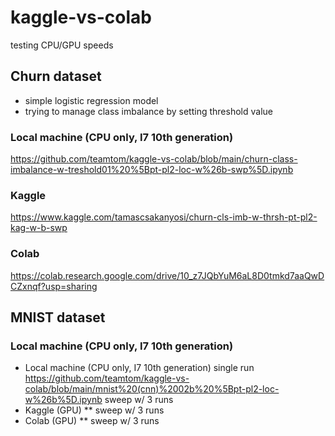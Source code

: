 # kaggle-vs-colab
testing CPU/GPU speeds

## Churn dataset

* simple logistic regression model 
* trying to manage class imbalance by setting threshold value

### Local machine (CPU only, I7 10th generation)
https://github.com/teamtom/kaggle-vs-colab/blob/main/churn-class-imbalance-w-treshold01%20%5Bpt-pl2-loc-w%26b-swp%5D.ipynb

### Kaggle
https://www.kaggle.com/tamascsakanyosi/churn-cls-imb-w-thrsh-pt-pl2-kag-w-b-swp

### Colab
https://colab.research.google.com/drive/10_z7JQbYuM6aL8D0tmkd7aaQwDCZxnqf?usp=sharing

## MNIST dataset

### Local machine (CPU only, I7 10th generation)

* Local machine (CPU only, I7 10th generation)
single run https://github.com/teamtom/kaggle-vs-colab/blob/main/mnist%20(cnn)%2002b%20%5Bpt-pl2-loc-w%26b%5D.ipynb
sweep w/ 3 runs
* Kaggle (GPU)
** sweep w/ 3 runs
* Colab (GPU)
** sweep w/ 3 runs
